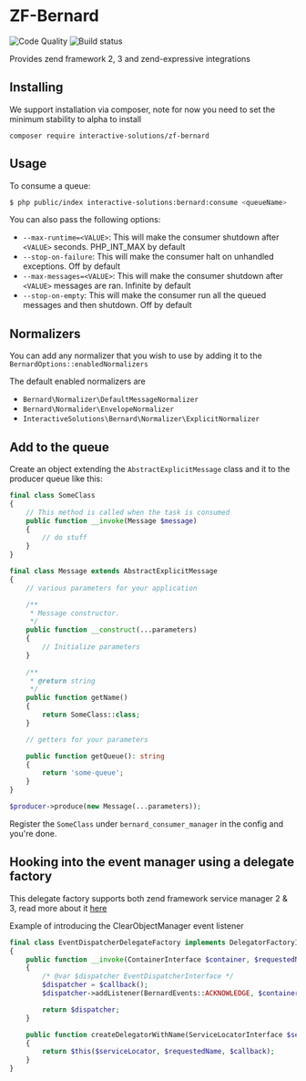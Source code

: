 ZF-Bernard
==========
![Code Quality](https://scrutinizer-ci.com/g/interactive-solutions/zf-bernard/badges/quality-score.png?b=master)
![Build status](https://scrutinizer-ci.com/g/interactive-solutions/zf-bernard/badges/build.png?b=master)

Provides zend framework 2, 3 and zend-expressive integrations

## Installing

We support installation via composer, note for now you need to set the minimum stability to alpha to install

`composer require interactive-solutions/zf-bernard`

## Usage

To consume a queue:

```bash
$ php public/index interactive-solutions:bernard:consume <queueName>
```

You can also pass the following options:
- `--max-runtime=<VALUE>`: This will make the consumer shutdown after `<VALUE>` seconds. PHP_INT_MAX by default
- `--stop-on-failure`: This will make the consumer halt on unhandled exceptions. Off by default
- `--max-messages=<VALUE>`: This will make the consumer shutdown after `<VALUE>` messages are ran. Infinite by default
- `--stop-on-empty`: This will make the consumer run all the queued messages and then shutdown. Off by default

## Normalizers

You can add any normalizer that you wish to use by adding it to the `BernardOptions::enabledNormalizers`

The default enabled normalizers are

* `Bernard\Normalizer\DefaultMessageNormalizer`
* `Bernard\Normalider\EnvelopeNormalizer`
* `InteractiveSolutions\Bernard\Normalizer\ExplicitNormalizer`

## Add to the queue

Create an object extending the `AbstractExplicitMessage` class and
it to the producer queue like this:

```php
final class SomeClass
{
    // This method is called when the task is consumed
    public function __invoke(Message $message)
    {
        // do stuff
    }
}

final class Message extends AbstractExplicitMessage
{
    // various parameters for your application

    /**
     * Message constructor.
     */
    public function __construct(...parameters)
    {
        // Initialize parameters
    }
    
    /**
     * @return string
     */
    public function getName()
    {
        return SomeClass::class;
    }

    // getters for your parameters

    public function getQueue(): string
    {
        return 'some-queue';
    }
}

$producer->produce(new Message(...parameters));
```

Register the `SomeClass` under `bernard_consumer_manager` in the config
and you're done.

## Hooking into the event manager using a delegate factory

This delegate factory supports both zend framework service manager 2 & 3, read more about it [here](
 https://zendframework.github.io/zend-servicemanager/migration/#factories) 
 
 
Example of introducing the ClearObjectManager event listener
```php
final class EventDispatcherDelegateFactory implements DelegatorFactoryInterface
{
    public function __invoke(ContainerInterface $container, $requestedName, callable $callback, array $options = null)
    {
        /* @var $dispatcher EventDispatcherInterface */
        $dispatcher = $callback();
        $dispatcher->addListener(BernardEvents::ACKNOWLEDGE, $container->get(ClearObjectManager::class));

        return $dispatcher;
    }

    public function createDelegatorWithName(ServiceLocatorInterface $serviceLocator, $name, $requestedName, $callback)
    {
        return $this($serviceLocator, $requestedName, $callback);
    }
}
```
